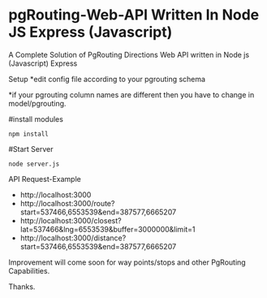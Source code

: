# pgRouting-Web-API Written In Node JS Express (Javascript)

A Complete Solution of PgRouting Directions Web API written in Node js (Javascript) Express

Setup
 *edit config file according to your pgrouting schema
 
 *if your pgrouting column names are different then you have to change in model/pgrouting.
 
#install modules

```npm install```


#Start Server

 ``node server.js``


API Request-Example
 * http://localhost:3000
 * http://localhost:3000/route?start=537466,6553539&end=387577,6665207
 * http://localhost:3000/closest?lat=537466&lng=6553539&buffer=3000000&limit=1
 * http://localhost:3000/distance?start=537466,6553539&end=387577,6665207
 
 
Improvement will come soon for way points/stops and other PgRouting Capabilities.
 
Thanks.
